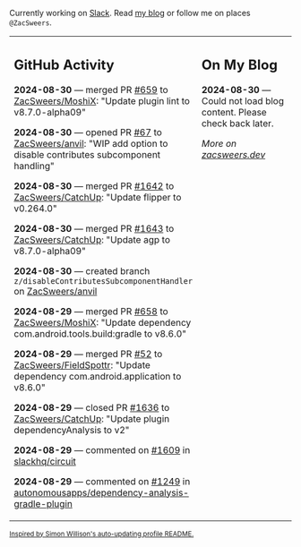 Currently working on [Slack](https://slack.com/). Read [my blog](https://zacsweers.dev/) or follow me on places `@ZacSweers`.

<table><tr><td valign="top" width="60%">

## GitHub Activity
<!-- githubActivity starts -->
**2024-08-30** — merged PR [#659](https://github.com/ZacSweers/MoshiX/pull/659) to [ZacSweers/MoshiX](https://github.com/ZacSweers/MoshiX): "Update plugin lint to v8.7.0-alpha09"

**2024-08-30** — opened PR [#67](https://github.com/ZacSweers/anvil/pull/67) to [ZacSweers/anvil](https://github.com/ZacSweers/anvil): "WIP add option to disable contributes subcomponent handling"

**2024-08-30** — merged PR [#1642](https://github.com/ZacSweers/CatchUp/pull/1642) to [ZacSweers/CatchUp](https://github.com/ZacSweers/CatchUp): "Update flipper to v0.264.0"

**2024-08-30** — merged PR [#1643](https://github.com/ZacSweers/CatchUp/pull/1643) to [ZacSweers/CatchUp](https://github.com/ZacSweers/CatchUp): "Update agp to v8.7.0-alpha09"

**2024-08-30** — created branch `z/disableContributesSubcomponentHandler` on [ZacSweers/anvil](https://github.com/ZacSweers/anvil)

**2024-08-29** — merged PR [#658](https://github.com/ZacSweers/MoshiX/pull/658) to [ZacSweers/MoshiX](https://github.com/ZacSweers/MoshiX): "Update dependency com.android.tools.build:gradle to v8.6.0"

**2024-08-29** — merged PR [#52](https://github.com/ZacSweers/FieldSpottr/pull/52) to [ZacSweers/FieldSpottr](https://github.com/ZacSweers/FieldSpottr): "Update dependency com.android.application to v8.6.0"

**2024-08-29** — closed PR [#1636](https://github.com/ZacSweers/CatchUp/pull/1636) to [ZacSweers/CatchUp](https://github.com/ZacSweers/CatchUp): "Update plugin dependencyAnalysis to v2"

**2024-08-29** — commented on [#1609](https://github.com/slackhq/circuit/issues/1609#issuecomment-2318399460) in [slackhq/circuit](https://github.com/slackhq/circuit)

**2024-08-29** — commented on [#1249](https://github.com/autonomousapps/dependency-analysis-gradle-plugin/issues/1249#issuecomment-2318393956) in [autonomousapps/dependency-analysis-gradle-plugin](https://github.com/autonomousapps/dependency-analysis-gradle-plugin)
<!-- githubActivity ends -->
</td><td valign="top" width="40%">

## On My Blog
<!-- blog starts -->
**2024-08-30** — Could not load blog content. Please check back later.
<!-- blog ends -->
_More on [zacsweers.dev](https://zacsweers.dev/)_
</td></tr></table>

<sub><a href="https://simonwillison.net/2020/Jul/10/self-updating-profile-readme/">Inspired by Simon Willison's auto-updating profile README.</a></sub>